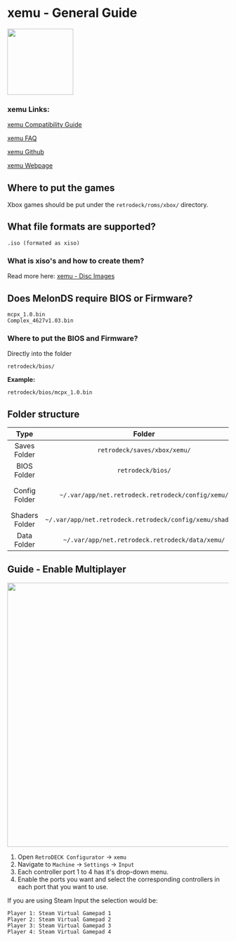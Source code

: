 # xemu - General Guide

<img src="../../../wiki_images/logos/xemu-logo.png" width="150">

### xemu Links:

[xemu Compatibility Guide](https://xemu.app/#compatibility)

[xemu FAQ](https://xemu.app/docs/faq/)

[xemu Github](https://github.com/xemu-project/xemu)

[xemu Webpage](https://xemu.app/)


## Where to put the games
Xbox games should be put under the `retrodeck/roms/xbox/` directory.

## What file formats are supported?

```
.iso (formated as xiso)
```

### What is xiso's and how to create them? 

Read more here: [xemu - Disc Images ](https://xemu.app/docs/disc-images/)

## Does MelonDS require BIOS or Firmware?

```
mcpx_1.0.bin
Complex_4627v1.03.bin
```

### Where to put the BIOS and Firmware?

Directly into the folder

`retrodeck/bios/`

**Example:**

`retrodeck/bios/mcpx_1.0.bin`

## Folder structure

| Type    | Folder                 |      Comment     | 
|  :---:  |  :---:                 |      :---:     |
| Saves Folder |`retrodeck/saves/xbox/xemu/` |                               |  
| BIOS Folder | `retrodeck/bios/` | |
| Config Folder |`~/.var/app/net.retrodeck.retrodeck/config/xemu/`         |   `xemu.toml` , shaders folder, shader_cache_list|
| Shaders Folder |`~/.var/app/net.retrodeck.retrodeck/config/xemu/shaders/`         |   |
| Data Folder |`~/.var/app/net.retrodeck.retrodeck/data/xemu/`         |   |

## Guide - Enable Multiplayer 

<img src="../../../wiki_images/emulators/xemu/xemu-input-menu.png" width="600">

1. Open `RetroDECK Configurator` -> `xemu`
2. Navigate to `Machine` -> `Settings` -> `Input`
3. Each controller port 1 to 4 has it's drop-down menu. 
4. Enable the ports you want and select the corresponding controllers in each port that you want to use.

If you are using Steam Input the selection would be:

```
Player 1: Steam Virtual Gamepad 1
Player 2: Steam Virtual Gamepad 2
Player 3: Steam Virtual Gamepad 3
Player 4: Steam Virtual Gamepad 4
```
